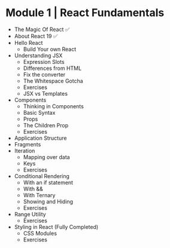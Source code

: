 # Module 1 | React Fundamentals

- The Magic Of React ✅ 
- About React 19 ✅
- Hello React 
  - Build Your own React 
- Understanding JSX 
  - Expression Slots 
  - Differences from HTML 
  - Fix the converter 
  - The Whitespace Gotcha 
  - Exercises 
  - JSX vs Templates 
- Components
  - Thinking in Components
  - Basic Syntax
  - Props
  - The Children Prop
  - Exercises
- Application Structure 
- Fragments
- Iteration
  - Mapping over data
  - Keys
  - Exercises
- Conditional Rendering
  - With an if statement
  - With &&
  - With Ternary
  - Showing and Hiding
  - Exercises
- Range Utility
  - Exercises
- Styling in React (Fully Completed)
  - CSS Modules
  - Exercises
